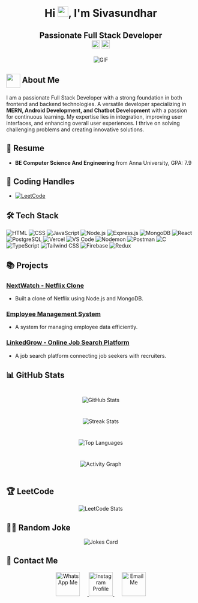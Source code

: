 <h1 align="center">
  Hi <img src="https://github.com/Sivasundhar16/Sivasundhar16/blob/main/icons/Hi.gif" width="28px"/>, 
  I'm <span style="animation: color-change 3s infinite; 
                   @keyframes color-change { 
                     0% { color: #ff5733; } 
                     25% { color: #33ff57; } 
                     50% { color: #3357ff; } 
                     75% { color: #ff33a6; } 
                     100% { color: #ff5733; } 
                   }">Sivasundhar</span>
</h1>

<h2 align="center">
  Passionate Full Stack Developer
  <br>
  <img src="https://komarev.com/ghpvc/?username=Sivasundhar16&color=dc143c&style=for-the-badge" alt="Profile Views" style="height:21px;">
  <a href="https://[your-portfolio-link]">
    <img src="https://img.shields.io/badge/Portfolio-543DE0?style=for-the-badge&logo=About.me&logoColor=white" alt="Portfolio" style="height:22px;">
  </a>
</h2>
<div align="center">
 <img alt="GIF" src="https://media4.giphy.com/media/11KzOet1ElBDz2/giphy.gif?cid=6c09b952ufa3xxbbm0mpuadm2zaik3wjp4m9luz2ly0lyz8d&ep=v1_internal_gif_by_id&rid=giphy.gif&ct=g" />
</div>

## <img align="center" src="https://i.giphy.com/media/v1.Y2lkPTc5MGI3NjExdjh2dDM4bDhyYzM5NmppaHJ6dG56Mmh3bTkyanFkdWRvZ3R1cGoycSZlcD12MV9pbnRlcm5hbF9naWZfYnlfaWQmY3Q9ZQ/LOnt6uqjD9OexmQJRB/giphy.gif" width="37"/> About Me

I am a passionate Full Stack Developer with a strong foundation in both frontend and backend technologies. A versatile developer specializing in **MERN, Android Development, and Chatbot Development** with a passion for continuous learning. My expertise lies in integration, improving user interfaces, and enhancing overall user experiences. I thrive on solving challenging problems and creating innovative solutions.

## 📜 Resume
- **BE Computer Science And Engineering** from Anna University, GPA: 7.9

## 🔗 Coding Handles
- [![LeetCode](https://img.shields.io/badge/LeetCode-000000?style=for-the-badge&logo=LeetCode&logoColor=#d16c06)](https://www.leetcode.com/Sivasundhar16)

## 🛠️ Tech Stack
![HTML](https://img.shields.io/badge/HTML-%23E34F26.svg?style=for-the-badge&logo=html5&logoColor=white)
![CSS](https://img.shields.io/badge/CSS-%231572B6.svg?style=for-the-badge&logo=css3&logoColor=white)
![JavaScript](https://img.shields.io/badge/JavaScript-%23323330.svg?style=for-the-badge&logo=javascript&logoColor=%23F7DF1E)
![Node.js](https://img.shields.io/badge/Node.js-%2343853D.svg?style=for-the-badge&logo=node.js&logoColor=white)
![Express.js](https://img.shields.io/badge/Express.js-%23404d59.svg?style=for-the-badge&logo=express&logoColor=%2361DAFB)
![MongoDB](https://img.shields.io/badge/MongoDB-%234ea94b.svg?style=for-the-badge&logo=mongodb&logoColor=white)
![React](https://img.shields.io/badge/React-%2320232a.svg?style=for-the-badge&logo=react&logoColor=%2361DAFB)
![PostgreSQL](https://img.shields.io/badge/PostgreSQL-%23336791.svg?style=for-the-badge&logo=postgresql&logoColor=white)
![Vercel](https://img.shields.io/badge/Vercel-%23000000.svg?style=for-the-badge&logo=vercel&logoColor=white)
![VS Code](https://img.shields.io/badge/VS%20Code-%23007ACC.svg?style=for-the-badge&logo=visual-studio-code&logoColor=white)
![Nodemon](https://img.shields.io/badge/Nodemon-%2376D04B.svg?style=for-the-badge&logo=nodemon&logoColor=white)
![Postman](https://img.shields.io/badge/Postman-%23FF6C37.svg?style=for-the-badge&logo=postman&logoColor=white)
![C](https://img.shields.io/badge/C-%2300599C.svg?style=for-the-badge&logo=c&logoColor=white)
![TypeScript](https://img.shields.io/badge/TypeScript-%23007ACC.svg?style=for-the-badge&logo=typescript&logoColor=white)
![Tailwind CSS](https://img.shields.io/badge/TailwindCSS-%2338B2AC.svg?style=for-the-badge&logo=tailwind-css&logoColor=white)
![Firebase](https://img.shields.io/badge/Firebase-%23FFCA28.svg?style=for-the-badge&logo=firebase&logoColor=white)
![Redux](https://img.shields.io/badge/Redux-%23764ABC.svg?style=for-the-badge&logo=redux&logoColor=white)

## 📚 Projects

### [NextWatch - Netflix Clone](https://github.com/Sivasundhar16/nextwatch)
- Built a clone of Netflix using Node.js and MongoDB.

### [Employee Management System](https://github.com/Sivasundhar16/employee-management-system)
- A system for managing employee data efficiently.

### [LinkedGrow - Online Job Search Platform](https://github.com/Sivasundhar16/linkedgrow)
- A job search platform connecting job seekers with recruiters.

## 📊 GitHub Stats
<div align="center">
  <img src="https://github-readme-stats.vercel.app/api?username=Sivasundhar16&theme=tokyonight&hide_border=false&include_all_commits=true&count_private=true" alt="GitHub Stats" style="margin: 20px 0;"/><br/>
  <img src="https://github-readme-streak-stats.herokuapp.com/?user=Sivasundhar16&theme=tokyonight&hide_border=false" alt="Streak Stats" style="margin: 20px 0;"/><br/>
  <img src="https://github-readme-stats.vercel.app/api/top-langs/?username=Sivasundhar16&theme=tokyonight&hide_border=false&layout=compact" alt="Top Languages" style="margin: 20px 0;"/><br/>
  <img src="https://github-readme-activity-graph.vercel.app/graph?username=Sivasundhar16&theme=tokyo-night" alt="Activity Graph" style="margin: 20px 0;"/>
</div>



## 🏆 LeetCode
<div align="center">
  <img src="https://leetcode.card.workers.dev/Sivasundhar16?theme=auto&font=baloo" alt="LeetCode Stats"/>
</div>

## 🐱‍👤 Random Joke
<div align="center">
  <img src="https://readme-jokes.vercel.app/api?theme=halloween" alt="Jokes Card"/>
</div>

## 📧 Contact Me
<div align="center">
  <a href="https://wa.me/919962910731" target="_blank">
    <img height="64" style="border:0px;height:64px; margin-right: 20px;" src="https://upload.wikimedia.org/wikipedia/commons/6/6b/WhatsApp.svg" alt="WhatsApp Me" />
  </a>
  <a href="https://instagram.com/stark_tony16" target="_blank" style="margin-right: 20px;">
    <img height="64" style="border:0px;height:64px;" src="https://upload.wikimedia.org/wikipedia/commons/a/a5/Instagram_icon.png" alt="Instagram Profile" />
  </a>
  <a href="mailto:vssiva18@gmail.com" target="_blank">
    <img height="64" style="border:0px;height:64px;" src="https://upload.wikimedia.org/wikipedia/commons/e/ec/Circle-icons-mail.svg" alt="Email Me" />
  </a>
</div>
